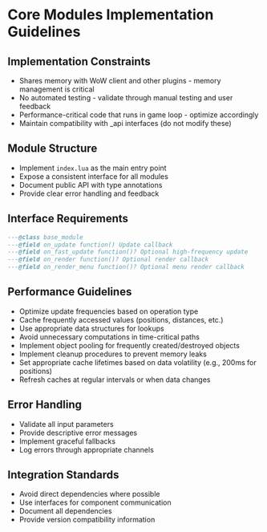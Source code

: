 # Core Modules Implementation Guidelines

## Implementation Constraints
- Shares memory with WoW client and other plugins - memory management is critical
- No automated testing - validate through manual testing and user feedback
- Performance-critical code that runs in game loop - optimize accordingly
- Maintain compatibility with _api interfaces (do not modify these)

## Module Structure
- Implement `index.lua` as the main entry point
- Expose a consistent interface for all modules
- Document public API with type annotations
- Provide clear error handling and feedback

## Interface Requirements
```lua
---@class base_module
---@field on_update function() Update callback
---@field on_fast_update function()? Optional high-frequency update
---@field on_render function()? Optional render callback
---@field on_render_menu function()? Optional menu render callback
```

## Performance Guidelines
- Optimize update frequencies based on operation type
- Cache frequently accessed values (positions, distances, etc.)
- Use appropriate data structures for lookups
- Avoid unnecessary computations in time-critical paths
- Implement object pooling for frequently created/destroyed objects
- Implement cleanup procedures to prevent memory leaks
- Set appropriate cache lifetimes based on data volatility (e.g., 200ms for positions)
- Refresh caches at regular intervals or when data changes

## Error Handling
- Validate all input parameters
- Provide descriptive error messages
- Implement graceful fallbacks
- Log errors through appropriate channels

## Integration Standards
- Avoid direct dependencies where possible
- Use interfaces for component communication
- Document all dependencies
- Provide version compatibility information